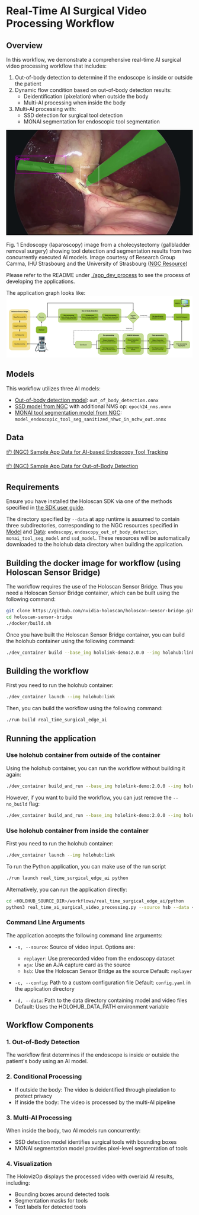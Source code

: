 # Real-Time AI Surgical Video Processing Workflow

## Overview

In this workflow, we demonstrate a comprehensive real-time AI surgical video processing workflow that includes:

1. Out-of-body detection to determine if the endoscope is inside or outside the patient
2. Dynamic flow condition based on out-of-body detection results:
   - Deidentification (pixelation) when outside the body
   - Multi-AI processing when inside the body
3. Multi-AI processing with:
   - SSD detection for surgical tool detection
   - MONAI segmentation for endoscopic tool segmentation

![Sample Endoscopy Image](images/RAISVP-sample-image.png)

Fig. 1 Endoscopy (laparoscopy) image from a cholecystectomy (gallbladder removal surgery) showing tool detection and segmentation results from two concurrently executed AI models.
Image courtesy of Research Group Camma, IHU Strasbourg and the University of Strasbourg ([NGC Resource](https://catalog.ngc.nvidia.com/orgs/nvidia/teams/clara-holoscan/resources/holoscan_endoscopy_sample_data))

Please refer to the README under [./app_dev_process](./app_dev_process/README.md) to see the process of developing the applications.

The application graph looks like:
![RAISVP-workflow](./images/RAISVP-dynamic-workflow.png)

## Models

This workflow utilizes three AI models:

- [Out-of-body detection model](https://catalog.ngc.nvidia.com/orgs/nvidia/teams/clara-holoscan/resources/endoscopy_out_of_body_detection): `out_of_body_detection.onnx`
- [SSD model from NGC](https://catalog.ngc.nvidia.com/orgs/nvidia/teams/clara-holoscan/resources/ssd_surgical_tool_detection_model) with additional NMS op: `epoch24_nms.onnx`
- [MONAI tool segmentation model from NGC](https://catalog.ngc.nvidia.com/orgs/nvidia/teams/clara-holoscan/resources/monai_endoscopic_tool_segmentation_model): `model_endoscopic_tool_seg_sanitized_nhwc_in_nchw_out.onnx`

## Data

[📦️ (NGC) Sample App Data for AI-based Endoscopy Tool Tracking](https://catalog.ngc.nvidia.com/orgs/nvidia/teams/clara-holoscan/resources/holoscan_endoscopy_sample_data)

[📦️ (NGC) Sample App Data for Out-of-Body Detection](https://catalog.ngc.nvidia.com/orgs/nvidia/teams/clara-holoscan/resources/holoscan_endoscopy_sample_data)

## Requirements

Ensure you have installed the Holoscan SDK via one of the methods specified in [the SDK user guide](https://docs.nvidia.com/holoscan/sdk-user-guide/sdk_installation.html#development-software-stack).

The directory specified by `--data` at app runtime is assumed to contain three subdirectories, corresponding to the NGC resources specified in [Model](#models) and [Data](#data): `endoscopy`, `endoscopy_out_of_body_detection`, `monai_tool_seg_model` and `ssd_model`. These resources will be automatically downloaded to the holohub data directory when building the application.

## Building the docker image for workflow (using Holoscan Sensor Bridge)

The workflow requires the use of the Holoscan Sensor Bridge. Thus you need a Holoscan Sensor Bridge container, which can be built using the following command:

```sh
git clone https://github.com/nvidia-holoscan/holoscan-sensor-bridge.git
cd holoscan-sensor-bridge
./docker/build.sh
```

Once you have built the Holoscan Sensor Bridge container, you can build the holohub container using the following command:

```sh
./dev_container build --base_img hololink-demo:2.0.0 --img holohub:link
```

## Building the workflow

First you need to run the holohub container:

```sh
./dev_container launch --img holohub:link 
```

Then, you can build the workflow using the following command:

```sh
./run build real_time_surgical_edge_ai
```

## Running the application

### Use holohub container from outside of the container

Using the holohub container, you can run the workflow without building it again:

```sh
./dev_container build_and_run --base_img hololink-demo:2.0.0 --img holohub:link --no_build real_time_surgical_edge_ai
```

However, if you want to build the workflow, you can just remove the `--no_build` flag:

```sh
./dev_container build_and_run --base_img hololink-demo:2.0.0 --img holohub:link real_time_surgical_edge_ai
```

### Use holohub container from inside the container

First you need to run the holohub container:

```sh
./dev_container launch --img holohub:link 
```

To run the Python application, you can make use of the run script

```sh
./run launch real_time_surgical_edge_ai python
```

Alternatively, you can run the application directly:

```sh
cd <HOLOHUB_SOURCE_DIR>/workflows/real_time_surgical_edge_ai/python
python3 real_time_ai_surgical_video_processing.py --source hsb --data <DATA_DIR> --config <CONFIG_FILE>
```

### Command Line Arguments

The application accepts the following command line arguments:

- `-s, --source`: Source of video input. Options are:
  - `replayer`: Use prerecorded video from the endoscopy dataset
  - `aja`: Use an AJA capture card as the source
  - `hsb`: Use the Holoscan Sensor Bridge as the source
  Default: `replayer`

- `-c, --config`: Path to a custom configuration file
  Default: `config.yaml` in the application directory

- `-d, --data`: Path to the data directory containing model and video files
  Default: Uses the HOLOHUB_DATA_PATH environment variable

## Workflow Components

### 1. Out-of-Body Detection

The workflow first determines if the endoscope is inside or outside the patient's body using an AI model.

### 2. Conditional Processing

- If outside the body: The video is deidentified through pixelation to protect privacy
- If inside the body: The video is processed by the multi-AI pipeline

### 3. Multi-AI Processing

When inside the body, two AI models run concurrently:

- SSD detection model identifies surgical tools with bounding boxes
- MONAI segmentation model provides pixel-level segmentation of tools

### 4. Visualization

The HolovizOp displays the processed video with overlaid AI results, including:

- Bounding boxes around detected tools
- Segmentation masks for tools
- Text labels for detected tools
